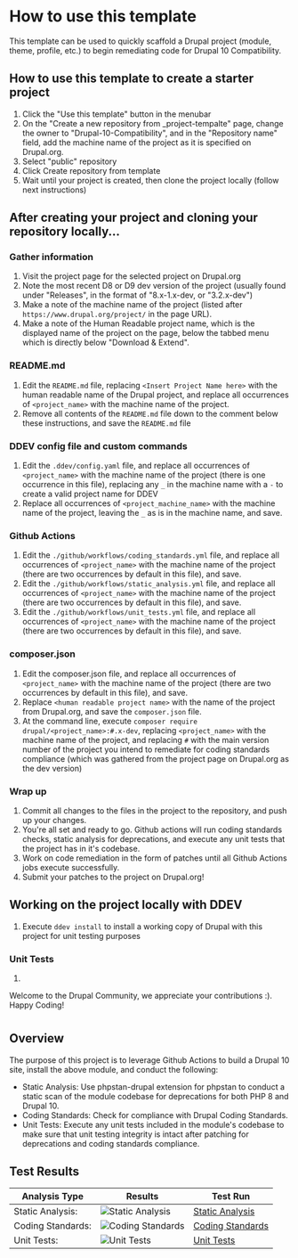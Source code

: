 # How to use this template

This template can be used to quickly scaffold a Drupal project (module, theme, profile, etc.) to begin remediating code for Drupal 10 Compatibility.

## How to use this template to create a starter project

1. Click the "Use this template" button in the menubar
1. On the "Create a new repository from _project-tempalte" page, change the owner to "Drupal-10-Compatibility", and in the "Repository name" field, add the machine name of the project as it is specified on Drupal.org.
1. Select "public" repository
1. Click Create repository from template
1. Wait until your project is created, then clone the project locally (follow next instructions)

## After creating your project and cloning your repository locally...

### Gather information
1.  Visit the project page for the selected project on Drupal.org
1.  Note the most recent D8 or D9 dev version of the project (usually found under "Releases", in the format of "8.x-1.x-dev, or "3.2.x-dev")
1.  Make a note of the machine name of the project (listed after `https://www.drupal.org/project/` in the page URL).
1.  Make a note of the Human Readable project name, which is the displayed name of the project on the page, below the tabbed menu which is directly below "Download & Extend".

### README.md
1.  Edit the `README.md` file, replacing `<Insert Project Name here>` with the human readable name of the Drupal project, and replace all occurrences of `<project_name>` with the machine name of the project.
1.  Remove all contents of the `README.md` file down to the comment below these instructions, and save the `README.md` file

### DDEV config file and custom commands
1.  Edit the `.ddev/config.yaml` file, and replace all occurrences of `<project_name>` with the machine name of the project (there is one occurrence in this file), replacing any `_` in the machine name with a `-` to create a valid project name for DDEV
1.  Replace all occurrences of `<project_machine_name>` with the machine name of the project, leaving the `_` as is in the machine name, and save.

### Github Actions
1.  Edit the `./github/workflows/coding_standards.yml` file, and replace all occurrences of `<project_name>` with the machine name of the project (there are two occurrences by default in this file), and save.
1.  Edit the `./github/workflows/static_analysis.yml` file, and replace all occurrences of `<project_name>` with the machine name of the project (there are two occurrences by default in this file), and save.
1.  Edit the `./github/workflows/unit_tests.yml` file, and replace all occurrences of `<project_name>` with the machine name of the project (there are two occurrences by default in this file), and save.

### composer.json
1.  Edit the composer.json file, and replace all occurrences of `<project_name>` with the machine name of the project (there are two occurrences by default in this file), and save.
1.  Replace `<human readable project name>` with the name of the project from Drupal.org, and save the `composer.json` file.
1.  At the command line, execute `composer require drupal/<project_name>:#.x-dev`, replacing `<project_name>` with the machine name of the project, and replacing `#` with the main version number of the project you intend to remediate for coding standards compliance (which was gathered from the project page on Drupal.org as the dev version)

### Wrap up
1.  Commit all changes to the files in the project to the repository, and push up your changes.
1.  You're all set and ready to go.  Github actions will run coding standards checks, static analysis for deprecations, and execute any unit tests that the project has in it's codebase.
1.  Work on code remediation in the form of patches until all Github Actions jobs execute successfully.
1.  Submit your patches to the project on Drupal.org!


## Working on the project locally with DDEV
1.  Execute `ddev install` to install a working copy of Drupal with this project for unit testing purposes

### Unit Tests
1.  


Welcome to the Drupal Community, we appreciate your contributions :). Happy Coding!

<!-- Delete all lines above here when creating a project from this template, after following the above instructions -->
# <Insert Project Name here>

## Overview

The purpose of this project is to leverage Github Actions to build a Drupal 10 site, install the above module, and conduct the following:

* Static Analysis:  Use phpstan-drupal extension for phpstan to conduct a static scan of the module codebase for deprecations for both PHP 8 and Drupal 10.
* Coding Standards:  Check for compliance with Drupal Coding Standards.
* Unit Tests:  Execute any unit tests included in the module's codebase to make sure that unit testing integrity is intact after patching for deprecations and coding standards compliance.

## Test Results

| Analysis Type | Results | Test Run |
| ----- | ----- | ----- |
| Static Analysis: | ![Static Analysis](https://github.com/Drupal-10-Compatibility/<project_name>/actions/workflows/static_analysis.yml/badge.svg) | [Static Analysis](https://github.com/Drupal-10-Compatibility/<project_name>/actions/workflows/static_analysis.yml) |
| Coding Standards: | ![Coding Standards](https://github.com/Drupal-10-Compatibility/<project_name>/actions/workflows/coding_standards.yml/badge.svg) | [Coding Standards](https://github.com/Drupal-10-Compatibility/<project_name>/actions/workflows/coding_standards.yml) |
| Unit Tests: | ![Unit Tests](https://github.com/Drupal-10-Compatibility/<project_name>/actions/workflows/unit_tests.yml/badge.svg) | [Unit Tests](https://github.com/Drupal-10-Compatibility/<project_name>/actions/workflows/unit_tests.yml) |
